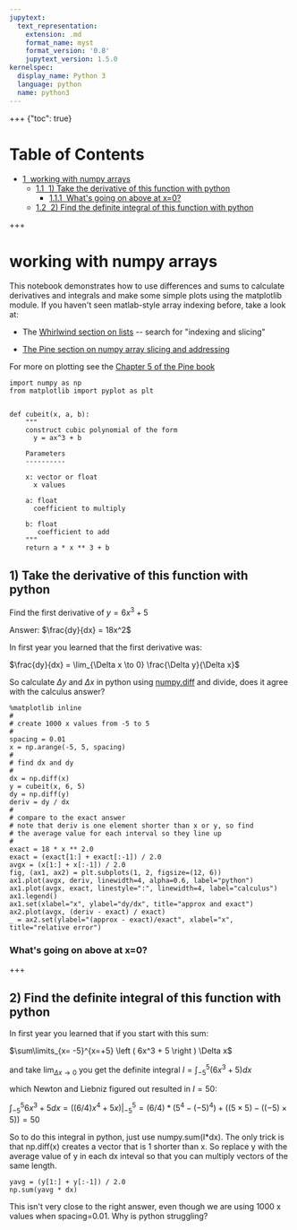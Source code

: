 ```yaml
---
jupytext:
  text_representation:
    extension: .md
    format_name: myst
    format_version: '0.8'
    jupytext_version: 1.5.0
kernelspec:
  display_name: Python 3
  language: python
  name: python3
---
```


+++ {"toc": true}

<h1>Table of Contents<span class="tocSkip"></span></h1>
<div class="toc"><ul class="toc-item"><li><span><a href="#working-with-numpy-arrays" data-toc-modified-id="working-with-numpy-arrays-1"><span class="toc-item-num">1&nbsp;&nbsp;</span>working with numpy arrays</a></span><ul class="toc-item"><li><span><a href="#1)-Take-the-derivative-of-this-function-with-python" data-toc-modified-id="1)-Take-the-derivative-of-this-function-with-python-1.1"><span class="toc-item-num">1.1&nbsp;&nbsp;</span>1) Take the derivative of this function with python</a></span><ul class="toc-item"><li><span><a href="#What's-going-on-above-at-x=0?" data-toc-modified-id="What's-going-on-above-at-x=0?-1.1.1"><span class="toc-item-num">1.1.1&nbsp;&nbsp;</span>What's going on above at x=0?</a></span></li></ul></li><li><span><a href="#2)-Find-the-definite-integral-of-this-function-with-python" data-toc-modified-id="2)-Find-the-definite-integral-of-this-function-with-python-1.2"><span class="toc-item-num">1.2&nbsp;&nbsp;</span>2) Find the definite integral of this function with python</a></span></li></ul></li></ul></div>

+++

# working with numpy arrays

This notebook demonstrates how to use differences and sums to calculate derivatives and integrals and make some simple plots using the matplotlib module.  If you haven't seen matlab-style array indexing before, take a look at:

* The [Whirlwind section on lists](http://clouds.eos.ubc.ca/~phil/courses/atsc301/whirlwind/06-Built-in-Data-Structures.html) -- search for "indexing and slicing"

* [The Pine section on numpy array slicing and addressing](http://clouds.eos.ubc.ca/~phil/djpine_python/chap3/chap3_arrays.html#numpy-arrays)

For more on plotting see the [Chapter 5 of the Pine book](http://clouds.eos.ubc.ca/~phil/djpine_python/chap5/chap5_plot.html)

```{code-cell}
import numpy as np
from matplotlib import pyplot as plt


def cubeit(x, a, b):
    """
    construct cubic polynomial of the form
      y = ax^3 + b
    
    Parameters
    ----------
    
    x: vector or float
      x values 
      
    a: float
      coefficient to multiply
      
    b: float
       coefficient to add
    """
    return a * x ** 3 + b
```

## 1) Take the derivative of this function with python

Find the first derivative of $y = 6x^3 + 5$


Answer: $\frac{dy}{dx} = 18x^2$

In first year you learned that the first derivative was:

$\frac{dy}{dx} = \lim_{\Delta x \to 0} \frac{\Delta y}{\Delta x}$

So calculate $\Delta y$ and $\Delta x$ in python using [numpy.diff](http://docs.scipy.org/doc/numpy/reference/generated/numpy.diff.html) and divide, does it agree with the calculus answer?

```{code-cell}
%matplotlib inline
#
# create 1000 x values from -5 to 5
#
spacing = 0.01
x = np.arange(-5, 5, spacing)
#
# find dx and dy
#
dx = np.diff(x)
y = cubeit(x, 6, 5)
dy = np.diff(y)
deriv = dy / dx
#
# compare to the exact answer
# note that deriv is one element shorter than x or y, so find
# the average value for each interval so they line up
#
exact = 18 * x ** 2.0
exact = (exact[1:] + exact[:-1]) / 2.0
avgx = (x[1:] + x[:-1]) / 2.0
fig, (ax1, ax2) = plt.subplots(1, 2, figsize=(12, 6))
ax1.plot(avgx, deriv, linewidth=4, alpha=0.6, label="python")
ax1.plot(avgx, exact, linestyle=":", linewidth=4, label="calculus")
ax1.legend()
ax1.set(xlabel="x", ylabel="dy/dx", title="approx and exact")
ax2.plot(avgx, (deriv - exact) / exact)
_ = ax2.set(ylabel="(approx - exact)/exact", xlabel="x", title="relative error")
```

### What's going on above at x=0?

+++

## 2) Find the definite integral of this function with python

In first year you learned that if you start with this sum:

$\sum\limits_{x= -5}^{x=+5} \left ( 6x^3 + 5 \right ) \Delta x$

and take $\lim_{\Delta x \to 0}$  you get the definite integral $I =\int_{-5}^5 \left ( 6 x^3 + 5 \right ) dx$

which Newton and Liebniz figured out resulted in $I=50$:

$\int_{-5}^5 6 x^3 + 5 dx = \left .\left (  (6/4)x^4 + 5x \right ) \right |_{-5}^5 = (6/4)*(5^4 - (-5)^4) + ((5\times 5) - ((-5)\times 5)) = 50$

So to do this integral in python, just use numpy.sum(I*dx).  The only trick is that np.diff(x) creates a vector that is 1 shorter than x.  So replace y with the average value of y in each dx inteval so that you can multiply vectors of the same length.

```{code-cell}
yavg = (y[1:] + y[:-1]) / 2.0
np.sum(yavg * dx)
```

This isn't very close to the right answer, even though we are using 1000 x values when spacing=0.01.  Why is python struggling?

```{code-cell}

```
